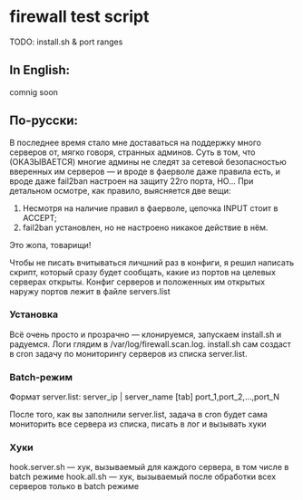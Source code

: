 # firewall test script
TODO:
install.sh & port ranges
## In English:
comnig soon

## По-русски:
В последнее время стало мне доставаться на поддержку много серверов от, мягко говоря, странных админов. Суть в том, что (ОКАЗЫВАЕТСЯ) многие админы не следят за сетевой безопасностью вверенных им серверов — и вроде в фаерволе даже правила есть, и вроде даже fail2ban настроен на защиту 22го порта, НО... При детальном осмотре, как правило, выясняется две вещи:
1. Несмотря на наличие правил в фаерволе, цепочка INPUT стоит в ACCEPT;
2. fail2ban установлен, но не настроено никакое действие в нём.

Это жопа, товарищи!

Чтобы не писать вчитываться личшний раз в конфиги, я решил написать скрипт, который сразу будет сообщать, какие из портов на целевых серверах открыты.
Конфиг серверов и положенных им открытых наружу портов лежит в файле servers.list

### Установка
Всё очень просто и прозрачно — клонируемся, запускаем install.sh и радуемся. Логи глядим в /var/log/firewall.scan.log.
install.sh сам создаст в cron задачу по мониторингу серверов из списка server.list.

### Batch-режим
Формат server.list:
server_ip | server_name [tab] port_1,port_2,...,port_N

После того, как вы заполнили server.list, задача в cron будет сама мониторить все сервера из списка, писать в лог и вызывать хуки

### Хуки
hook.server.sh — хук, вызываемый для каждого сервера, в том числе в batch режиме
hook.all.sh — хук, вызываемый после обработки всех серверов только в batch режиме
